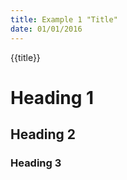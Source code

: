 ```yaml
---
title: Example 1 "Title"
date: 01/01/2016
---
```


{{title}}

# Heading 1

## Heading 2

### Heading 3
